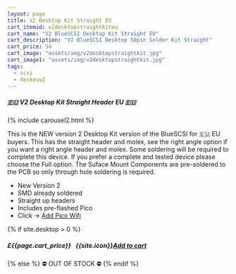 ```yaml
---
layout: page
title: V2 Desktop Kit Straight EU
cart_itemid: v2desktopstraightkiteu
cart_name: "V2 BlueSCSI Desktop Kit Straight EU"
cart_description: "V2 BlueSCSI Desktop 50pin Solder Kit Straight"
cart_price: 54
cart_image: "assets/img/v2desktopstraightkit.jpg"
cart_image1: "assets/img/v2desktopstraightkit.jpg"
tags: 
  - scsi
  - deskeuv2
---
```


##### 🇪🇺 V2 Desktop Kit Straight Header EU 🇪🇺

{% include carousel2.html %}

This is the NEW version 2 Desktop Kit version of the BlueSCSI for 🇪🇺 EU buyers. This has the straight header and molex, see the right angle option if you want a right angle header and molex. Some soldering will be required to complete this device. If you prefer a complete and tested device please choose the Full option. The Suface Mount Components are pre-soldered to the PCB so only through hole soldering is required.

* New Version 2
* SMD already soldered
* Straight up headers
* Includes pre-flashed Pico
* Click &#8594; [Add Pico Wifi](/picowifi)

{% if site.desktop > 0 %}
##### £{{page.cart_price}} &nbsp; {{site.icon}}[Add to cart](/cart#{{page.cart_itemid}})
{% else %}
&#9940; OUT OF STOCK &#9940;
{% endif %}